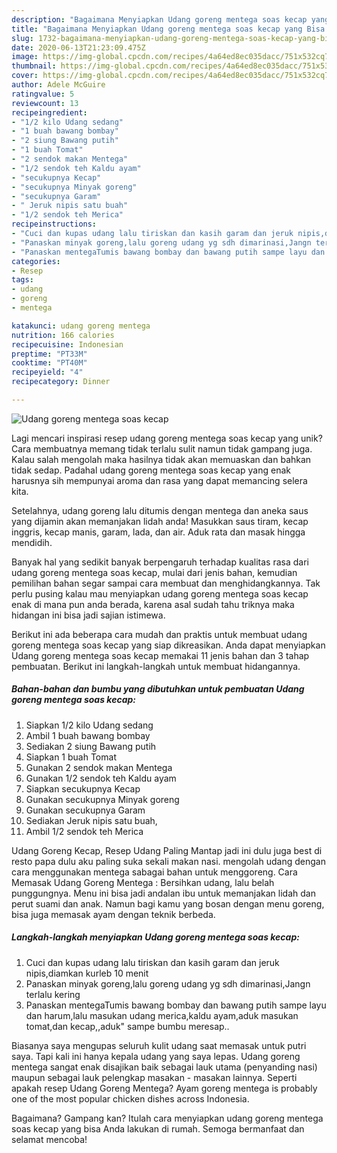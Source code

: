 ```yaml
---
description: "Bagaimana Menyiapkan Udang goreng mentega soas kecap yang Bisa Manjain Lidah"
title: "Bagaimana Menyiapkan Udang goreng mentega soas kecap yang Bisa Manjain Lidah"
slug: 1732-bagaimana-menyiapkan-udang-goreng-mentega-soas-kecap-yang-bisa-manjain-lidah
date: 2020-06-13T21:23:09.475Z
image: https://img-global.cpcdn.com/recipes/4a64ed8ec035dacc/751x532cq70/udang-goreng-mentega-soas-kecap-foto-resep-utama.jpg
thumbnail: https://img-global.cpcdn.com/recipes/4a64ed8ec035dacc/751x532cq70/udang-goreng-mentega-soas-kecap-foto-resep-utama.jpg
cover: https://img-global.cpcdn.com/recipes/4a64ed8ec035dacc/751x532cq70/udang-goreng-mentega-soas-kecap-foto-resep-utama.jpg
author: Adele McGuire
ratingvalue: 5
reviewcount: 13
recipeingredient:
- "1/2 kilo Udang sedang"
- "1 buah bawang bombay"
- "2 siung Bawang putih"
- "1 buah Tomat"
- "2 sendok makan Mentega"
- "1/2 sendok teh Kaldu ayam"
- "secukupnya Kecap"
- "secukupnya Minyak goreng"
- "secukupnya Garam"
- " Jeruk nipis satu buah"
- "1/2 sendok teh Merica"
recipeinstructions:
- "Cuci dan kupas udang lalu tiriskan dan kasih garam dan jeruk nipis,diamkan kurleb 10 menit"
- "Panaskan minyak goreng,lalu goreng udang yg sdh dimarinasi,Jangn terlalu kering"
- "Panaskan mentegaTumis bawang bombay dan bawang putih sampe layu dan harum,lalu masukan udang merica,kaldu ayam,aduk masukan tomat,dan kecap,,aduk&#34; sampe bumbu meresap.."
categories:
- Resep
tags:
- udang
- goreng
- mentega

katakunci: udang goreng mentega 
nutrition: 166 calories
recipecuisine: Indonesian
preptime: "PT33M"
cooktime: "PT40M"
recipeyield: "4"
recipecategory: Dinner

---
```



![Udang goreng mentega soas kecap](https://img-global.cpcdn.com/recipes/4a64ed8ec035dacc/751x532cq70/udang-goreng-mentega-soas-kecap-foto-resep-utama.jpg)

Lagi mencari inspirasi resep udang goreng mentega soas kecap yang unik? Cara membuatnya memang tidak terlalu sulit namun tidak gampang juga. Kalau salah mengolah maka hasilnya tidak akan memuaskan dan bahkan tidak sedap. Padahal udang goreng mentega soas kecap yang enak harusnya sih mempunyai aroma dan rasa yang dapat memancing selera kita.

Setelahnya, udang goreng lalu ditumis dengan mentega dan aneka saus yang dijamin akan memanjakan lidah anda! Masukkan saus tiram, kecap inggris, kecap manis, garam, lada, dan air. Aduk rata dan masak hingga mendidih.

Banyak hal yang sedikit banyak berpengaruh terhadap kualitas rasa dari udang goreng mentega soas kecap, mulai dari jenis bahan, kemudian pemilihan bahan segar sampai cara membuat dan menghidangkannya. Tak perlu pusing kalau mau menyiapkan udang goreng mentega soas kecap enak di mana pun anda berada, karena asal sudah tahu triknya maka hidangan ini bisa jadi sajian istimewa.


Berikut ini ada beberapa cara mudah dan praktis untuk membuat udang goreng mentega soas kecap yang siap dikreasikan. Anda dapat menyiapkan Udang goreng mentega soas kecap memakai 11 jenis bahan dan 3 tahap pembuatan. Berikut ini langkah-langkah untuk membuat hidangannya.

<!--inarticleads1-->

##### Bahan-bahan dan bumbu yang dibutuhkan untuk pembuatan Udang goreng mentega soas kecap:

1. Siapkan 1/2 kilo Udang sedang
1. Ambil 1 buah bawang bombay
1. Sediakan 2 siung Bawang putih
1. Siapkan 1 buah Tomat
1. Gunakan 2 sendok makan Mentega
1. Gunakan 1/2 sendok teh Kaldu ayam
1. Siapkan secukupnya Kecap
1. Gunakan secukupnya Minyak goreng
1. Gunakan secukupnya Garam
1. Sediakan  Jeruk nipis satu buah,
1. Ambil 1/2 sendok teh Merica


Udang Goreng Kecap, Resep Udang Paling Mantap jadi ini dulu juga best di resto papa dulu aku paling suka sekali makan nasi. mengolah udang dengan cara menggunakan mentega sabagai bahan untuk menggoreng. Cara Memasak Udang Goreng Mentega : Bersihkan udang, lalu belah punggungnya. Menu ini bisa jadi andalan ibu untuk memanjakan lidah dan perut suami dan anak. Namun bagi kamu yang bosan dengan menu goreng, bisa juga memasak ayam dengan teknik berbeda. 

<!--inarticleads2-->

##### Langkah-langkah menyiapkan Udang goreng mentega soas kecap:

1. Cuci dan kupas udang lalu tiriskan dan kasih garam dan jeruk nipis,diamkan kurleb 10 menit
1. Panaskan minyak goreng,lalu goreng udang yg sdh dimarinasi,Jangn terlalu kering
1. Panaskan mentegaTumis bawang bombay dan bawang putih sampe layu dan harum,lalu masukan udang merica,kaldu ayam,aduk masukan tomat,dan kecap,,aduk&#34; sampe bumbu meresap..


Biasanya saya mengupas seluruh kulit udang saat memasak untuk putri saya. Tapi kali ini hanya kepala udang yang saya lepas. Udang goreng mentega sangat enak disajikan baik sebagai lauk utama (penyanding nasi) maupun sebagai lauk pelengkap masakan - masakan lainnya. Seperti apakah resep Udang Goreng Mentega? Ayam goreng mentega is probably one of the most popular chicken dishes across Indonesia. 

Bagaimana? Gampang kan? Itulah cara menyiapkan udang goreng mentega soas kecap yang bisa Anda lakukan di rumah. Semoga bermanfaat dan selamat mencoba!
